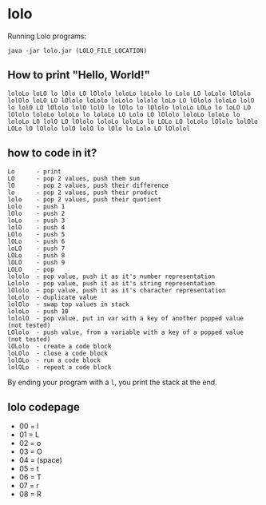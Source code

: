 # lolo
Running Lolo programs:

    java -jar lolo.jar (LOLO_FILE_LOCATION)

## How to print "Hello, World!"
    loloLo loLO lo lOlo LO lOlolo loloLo loLolo lo Lolo LO loLolo lOlolo lolOlo loLO LO lOlolo loLolo loLolo lololo loLo LO lOlolo loloLo lolO lo lolO LO lOlolo lolO lolO lo lOlo lo lOlolo loloLo LOLo lo loLO LO lOlolo loloLo loloLo lo loloLo LO Lolo LO lOlolo loloLo loloLo lo loloLo LO lolO LO lOlolo loloLo loloLo lo LOLo LO loLolo lOlolo lolOlo LOLo lO lOlolo lolO lolO lo lOlo lo Lolo LO lOlolol

## how to code in it?

    Lo      - print
    LO      - pop 2 values, push them sum
    lO      - pop 2 values, push their difference
    lo      - pop 2 values, push their product
    lolo    - pop 2 values, push their quotient
    Lolo    - push 1
    lOlo    - push 2
    loLo    - push 3
    lolO    - push 4
    LOlo    - push 5
    lOLo    - push 6
    loLO    - push 7
    LOLo    - push 8
    lOLO    - push 9
    LOLO    - pop
    lololo  - pop value, push it as it's number representation
    Lololo  - pop value, push it as it's string representation
    lOlolo  - pop value, push it as it's character representation
    loLolo  - duplicate value
    lolOlo  - swap top values in stack
    loloLo  - push 10
    lololO  - pop value, put in var with a key of another popped value (not tested)
    LOlolo  - push value, from a variable with a key of a popped value (not tested)
    lOLolo  - create a code block
    loLOlo  - close a code block
    lolOLo  - run a code block
    lolOLo  - repeat a code block
By ending your program with a `l`, you print the stack at the end.
## lolo codepage

- 00 = l
- 01 = L
- 02 = o
- 03 = O
- 04 = (space)
- 05 = t
- 06 = T
- 07 = r
- 08 = R
